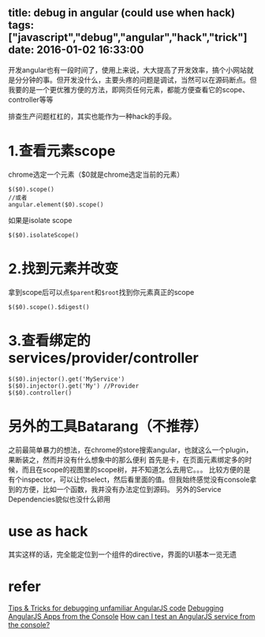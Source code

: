 title: debug in angular (could use when hack)
tags: ["javascript","debug","angular","hack","trick"]
date: 2016-01-02 16:33:00
---
开发angular也有一段时间了，使用上来说，大大提高了开发效率，搞个小网站就是分分钟的事。但开发没什么，主要头疼的问题是调试，当然可以在源码断点。但我要的是一个更优雅方便的方法，即网页任何元素，都能方便查看它的scope、controller等等

<!-- more -->

排查生产问题杠杠的，其实也能作为一种hack的手段。

# 1.查看元素scope
chrome选定一个元素（$0就是chrome选定当前的元素）
```
$($0).scope()
//或者
angular.element($0).scope()
```
如果是isolate scope
```
$($0).isolateScope()
```

# 2.找到元素并改变
拿到scope后可以点`$parent`和`$root`找到你元素真正的scope
```
$($0).scope().$digest()
```

# 3.查看绑定的services/provider/controller
```
$($0).injector().get('MyService')
$($0).injector().get('My') //Provider
$($0).controller()
```


# 另外的工具Batarang（不推荐）
之前最简单暴力的想法，在chrome的store搜索angular，也就这么一个plugin，果断装之，然而并没有什么想象中的那么便利
首先是卡，在页面元素绑定多的时候，而且在scope的视图里的scope树，并不知道怎么去用它。。。
比较方便的是有个inspector，可以让你select，然后看里面的值。但我始终感觉没有console拿到的方便，比如一个函数，我并没有办法定位到源码。
另外的Service Dependencies貌似也没什么卵用

# use as hack
其实这样的话，完全能定位到一个组件的directive，界面的UI基本一览无遗

# refer
[Tips & Tricks for debugging unfamiliar AngularJS code](http://eng.localytics.com/tips-and-tricks-for-debugging-unfamiliar-angularjs-code/)
[Debugging AngularJS Apps from the Console](http://blog.ionic.io/angularjs-console/)
[How can I test an AngularJS service from the console?](http://stackoverflow.com/questions/15527832/how-can-i-test-an-angularjs-service-from-the-console)
